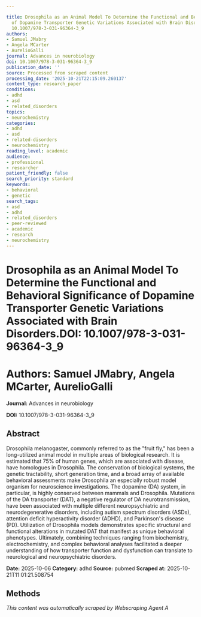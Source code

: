 ```yaml
---

title: Drosophila as an Animal Model To Determine the Functional and Behavioral Significance
  of Dopamine Transporter Genetic Variations Associated with Brain Disorders.**DOI:**
  10.1007/978-3-031-96364-3_9
authors:
- Samuel JMabry
- Angela MCarter
- AurelioGalli
journal: Advances in neurobiology
doi: 10.1007/978-3-031-96364-3_9
publication_date: ''
source: Processed from scraped content
processing_date: '2025-10-21T22:15:09.260137'
content_type: research_paper
conditions:
- adhd
- asd
- related_disorders
topics:
- neurochemistry
categories:
- adhd
- asd
- related-disorders
- neurochemistry
reading_level: academic
audience:
- professional
- researcher
patient_friendly: false
search_priority: standard
keywords:
- behavioral
- genetic
search_tags:
- asd
- adhd
- related_disorders
- peer-reviewed
- academic
- research
- neurochemistry
---
```




# Drosophila as an Animal Model To Determine the Functional and Behavioral Significance of Dopamine Transporter Genetic Variations Associated with Brain Disorders.**DOI:** 10.1007/978-3-031-96364-3_9

# **Authors:** Samuel JMabry, Angela MCarter, AurelioGalli

**Journal:** Advances in neurobiology

**DOI:** 10.1007/978-3-031-96364-3_9

## Abstract

Drosophila melanogaster, commonly referred to as the "fruit fly," has been a long-utilized animal model in multiple areas of biological research. It is estimated that 75% of human genes, which are associated with disease, have homologues in Drosophila. The conservation of biological systems, the genetic tractability, short generation time, and a broad array of available behavioral assessments make Drosophila an especially robust model organism for neuroscience investigations. The dopamine (DA) system, in particular, is highly conserved between mammals and Drosophila. Mutations of the DA transporter (DAT), a negative regulator of DA neurotransmission, have been associated with multiple different neuropsychiatric and neurodegenerative disorders, including autism spectrum disorders (ASDs), attention deficit hyperactivity disorder (ADHD), and Parkinson's disease (PD). Utilization of Drosophila models demonstrates specific structural and functional alterations in mutated DAT that manifest as unique behavioral phenotypes. Ultimately, combining techniques ranging from biochemistry, electrochemistry, and complex behavioral analyses facilitated a deeper understanding of how transporter function and dysfunction can translate to neurological and neuropsychiatric disorders.

**Date:** 2025-10-06
**Category:** adhd
**Source:** pubmed
**Scraped at:** 2025-10-21T11:01:21.508754
## Methods
*This content was automatically scraped by Webscraping Agent A*